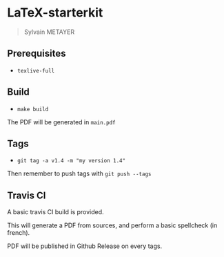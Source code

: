 # LaTeX-starterkit

> Sylvain METAYER

## Prerequisites

- `texlive-full`

## Build

- `make build`

The PDF will be generated in `main.pdf`

## Tags

- `git tag -a v1.4 -m "my version 1.4"`

Then remember to push tags with `git push --tags`

## Travis CI

A basic travis CI build is provided.

This will generate a PDF from sources, and perform a basic spellcheck (in french).

PDF will be published in Github Release on every tags.